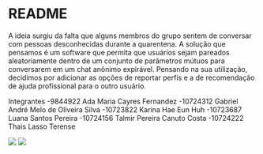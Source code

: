 # README

A ideia surgiu da falta que alguns membros do grupo sentem de conversar com pessoas desconhecidas durante a quarentena. A solução que pensamos é um software que permita que usuários sejam pareados aleatoriamente dentro de um conjunto de parâmetros mútuos para conversarem em um chat anônimo expirável. Pensando na sua utilização, decidimos por adicionar as opções de reportar perfis e a de recomendação de ajuda profissional para o outro usuário.

Integrantes
-9844922 Ada Maria Cayres Fernandez
-10724312 Gabriel André Melo de Oliveira Silva
-10723822 Karina Hae Eun Huh
-10723687 Luana Santos Pereira
-10724156 Talmir Pereira Canuto Costa
-10724222 Thais Lasso Terense

<a href="https://codeclimate.com/github/codeclimate/codeclimate/maintainability"><img src="https://api.codeclimate.com/v1/badges/a99a88d28ad37a79dbf6/maintainability" /></a>
<img src="https://travis-ci.com/karinahuh/projetoESI.svg?branch=master" />
